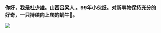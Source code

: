  ### 你好，我是<a href="https://shaoxiongdu.cn" target="_blank">杜少雄</a>。山西吕梁人 。99年小伙纸。对新事物保持充分的好奇，一只持续向上爬的蜗牛🐌。
   <img src="https://github-readme-stats.vercel.app/api?cache_seconds=1800&username=shaoxiongdu&hide_border=false&show_icons=true&width=450&include_all_commits=true&count_private=true&theme=buefy&line_hight=20" />

  



